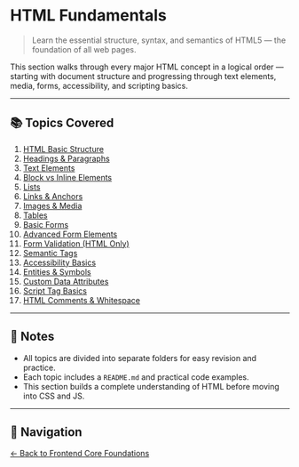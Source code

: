 # HTML Fundamentals

> Learn the essential structure, syntax, and semantics of HTML5 — the foundation of all web pages.

This section walks through every major HTML concept in a logical order — starting with document structure and progressing through text elements, media, forms, accessibility, and scripting basics.

---

## 📚 Topics Covered

1. [HTML Basic Structure](01-basic-structure/README.md)  
2. [Headings & Paragraphs](02-headings-paragraphs/README.md)  
3. [Text Elements](03-text-elements/README.md)  
4. [Block vs Inline Elements](04-block-vs-inline/README.md)  
5. [Lists](05-lists/README.md)  
6. [Links & Anchors](06-links/README.md)  
7. [Images & Media](07-images-and-media/README.md)  
8. [Tables](08-tables/README.md)  
9. [Basic Forms](09-basic-form/README.md)  
10. [Advanced Form Elements](10-advanced-form-elements/README.md)  
11. [Form Validation (HTML Only)](11-form-validation/README.md)  
12. [Semantic Tags](12-semantic-tags/README.md)  
13. [Accessibility Basics](13-accessibility/README.md)  
14. [Entities & Symbols](14-entities/README.md)  
15. [Custom Data Attributes](15-custom-data-attributes/README.md)  
16. [Script Tag Basics](16-script-tag-basics/README.md)  
17. [HTML Comments & Whitespace](17-comments-whitespace/README.md)

---

## 📌 Notes

- All topics are divided into separate folders for easy revision and practice.
- Each topic includes a `README.md` and practical code examples.
- This section builds a complete understanding of HTML before moving into CSS and JS.

---

## 🔁 Navigation

[← Back to Frontend Core Foundations](../README.md)
